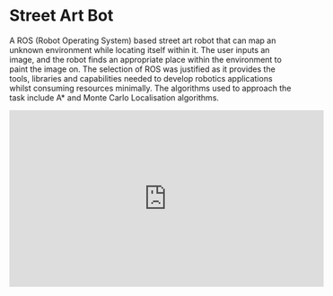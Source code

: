 # Street Art Bot

A ROS (Robot Operating System) based street art robot that can map an unknown environment while locating itself within it. The user inputs an image, and the robot finds an appropriate place within the environment to paint the image on. The selection of ROS was justified as it provides the tools, libraries and capabilities needed to develop robotics applications whilst consuming resources minimally. The algorithms used to approach the task include A* and Monte Carlo Localisation algorithms.


<iframe width="560" height="315" src="https://www.youtube.com/embed/-Gnm1to-0Cg" title="YouTube video player" frameborder="0" allow="accelerometer; autoplay; clipboard-write; encrypted-media; gyroscope; picture-in-picture" allowfullscreen></iframe>
